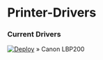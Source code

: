 # Printer-Drivers
### Current Drivers
[![Deploy](https://img.icons8.com/ios-glyphs/10/000000/download--v1.png)](https://github.com/HarryKxD/Printer-Drivers/blob/main/CANON-LBP2900.zip?raw=true) »  Canon LBP200
